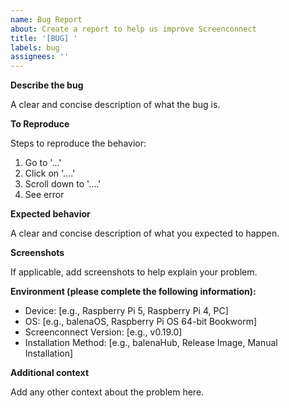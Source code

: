 ```yaml
---
name: Bug Report
about: Create a report to help us improve Screenconnect
title: '[BUG] '
labels: bug
assignees: ''
---
```


**Describe the bug**

A clear and concise description of what the bug is.

**To Reproduce**

Steps to reproduce the behavior:
1. Go to '...'
2. Click on '....'
3. Scroll down to '....'
4. See error

**Expected behavior**

A clear and concise description of what you expected to happen.

**Screenshots**

If applicable, add screenshots to help explain your problem.

**Environment (please complete the following information):**

- Device: [e.g., Raspberry Pi 5, Raspberry Pi 4, PC]
- OS: [e.g., balenaOS, Raspberry Pi OS 64-bit Bookworm]
- Screenconnect Version: [e.g., v0.19.0]
- Installation Method: [e.g., balenaHub, Release Image, Manual Installation]

**Additional context**

Add any other context about the problem here.